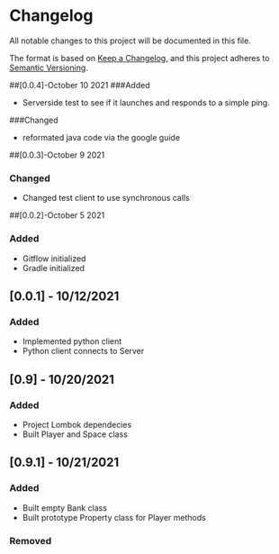 # Changelog
All notable changes to this project will be documented in this file.

The format is based on [Keep a Changelog](https://keepachangelog.com/en/1.0.0/),
and this project adheres to [Semantic Versioning](https://semver.org/spec/v2.0.0.html).

##[0.0.4]-October 10 2021
###Added
- Serverside test to see if it launches and responds to a simple ping.

###Changed
- reformated java code via the google guide

##[0.0.3]-October 9 2021

### Changed
- Changed test client to use synchronous calls

##[0.0.2]-October 5 2021
### Added 
- Gitflow initialized
- Gradle initialized

## [0.0.1] - 10/12/2021
### Added
- Implemented python client
- Python client connects to Server 

## [0.9] - 10/20/2021
### Added
 - Project Lombok dependecies 
 - Built Player and Space class
## [0.9.1] - 10/21/2021
### Added
 - Built empty Bank class
 - Built prototype Property class for Player methods

### Removed




